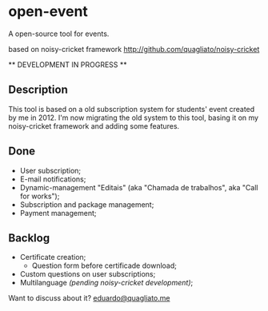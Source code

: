 # open-event
A open-source tool for events.

based on noisy-cricket framework http://github.com/quagliato/noisy-cricket

** DEVELOPMENT IN PROGRESS **

## Description
This tool is based on a old subscription system for students' event created by
me in 2012. I'm now migrating the old system to this tool, basing it on my
noisy-cricket framework and adding some features.

## Done
- User subscription;
- E-mail notifications;
- Dynamic-management "Editais" (aka "Chamada de trabalhos", aka "Call for works");
- Subscription and package management;
- Payment management;

## Backlog
- Certificate creation;
  - Question form before certificade download;
- Custom questions on user subscriptions;
- Multilanguage *(pending noisy-cricket development)*;

Want to discuss about it? eduardo@quagliato.me
